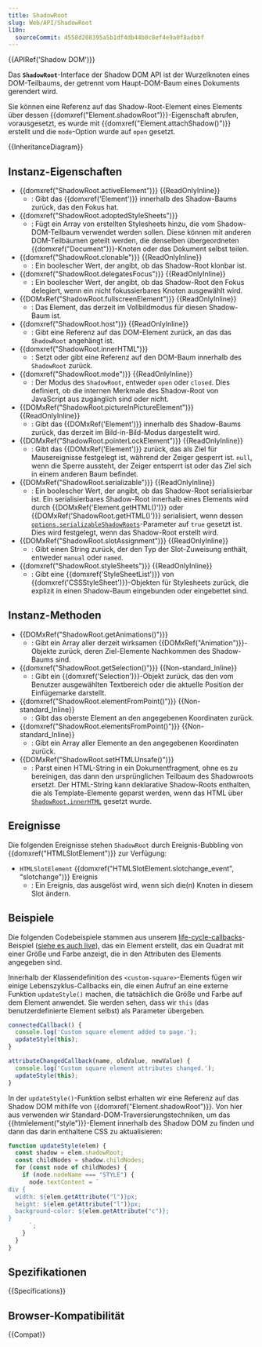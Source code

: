 ```yaml
---
title: ShadowRoot
slug: Web/API/ShadowRoot
l10n:
  sourceCommit: 4558d208395a5b1df4db44b0c8ef4e9a0f8adbbf
---
```


{{APIRef('Shadow DOM')}}

Das **`ShadowRoot`**-Interface der Shadow DOM API ist der Wurzelknoten eines DOM-Teilbaums, der getrennt vom Haupt-DOM-Baum eines Dokuments gerendert wird.

Sie können eine Referenz auf das Shadow-Root-Element eines Elements über dessen {{domxref("Element.shadowRoot")}}-Eigenschaft abrufen, vorausgesetzt, es wurde mit {{domxref("Element.attachShadow()")}} erstellt und die `mode`-Option wurde auf `open` gesetzt.

{{InheritanceDiagram}}

## Instanz-Eigenschaften

- {{domxref("ShadowRoot.activeElement")}} {{ReadOnlyInline}}
  - : Gibt das {{domxref('Element')}} innerhalb des Shadow-Baums zurück, das den Fokus hat.
- {{domxref("ShadowRoot.adoptedStyleSheets")}}
  - : Fügt ein Array von erstellten Stylesheets hinzu, die vom Shadow-DOM-Teilbaum verwendet werden sollen.
    Diese können mit anderen DOM-Teilbäumen geteilt werden, die denselben übergeordneten {{domxref("Document")}}-Knoten oder das Dokument selbst teilen.
- {{domxref("ShadowRoot.clonable")}} {{ReadOnlyInline}}
  - : Ein boolescher Wert, der angibt, ob das Shadow-Root klonbar ist.
- {{domxref("ShadowRoot.delegatesFocus")}} {{ReadOnlyInline}}
  - : Ein boolescher Wert, der angibt, ob das Shadow-Root den Fokus delegiert, wenn ein nicht fokussierbares Knoten ausgewählt wird.
- {{DOMxRef("ShadowRoot.fullscreenElement")}} {{ReadOnlyInline}}
  - : Das Element, das derzeit im Vollbildmodus für diesen Shadow-Baum ist.
- {{domxref("ShadowRoot.host")}} {{ReadOnlyInline}}
  - : Gibt eine Referenz auf das DOM-Element zurück, an das das `ShadowRoot` angehängt ist.
- {{domxref("ShadowRoot.innerHTML")}}
  - : Setzt oder gibt eine Referenz auf den DOM-Baum innerhalb des `ShadowRoot` zurück.
- {{domxref("ShadowRoot.mode")}} {{ReadOnlyInline}}
  - : Der Modus des `ShadowRoot`, entweder `open` oder `closed`.
    Dies definiert, ob die internen Merkmale des Shadow-Root von JavaScript aus zugänglich sind oder nicht.
- {{DOMxRef("ShadowRoot.pictureInPictureElement")}} {{ReadOnlyInline}}
  - : Gibt das {{DOMxRef('Element')}} innerhalb des Shadow-Baums zurück, das derzeit im Bild-in-Bild-Modus dargestellt wird.
- {{DOMxRef("ShadowRoot.pointerLockElement")}} {{ReadOnlyInline}}
  - : Gibt das {{DOMxRef('Element')}} zurück, das als Ziel für Mausereignisse festgelegt ist, während der Zeiger gesperrt ist.
    `null`, wenn die Sperre aussteht, der Zeiger entsperrt ist oder das Ziel sich in einem anderen Baum befindet.
- {{DOMxRef("ShadowRoot.serializable")}} {{ReadOnlyInline}}
  - : Ein boolescher Wert, der angibt, ob das Shadow-Root serialisierbar ist.
    Ein serialisierbares Shadow-Root innerhalb eines Elements wird durch {{DOMxRef('Element.getHTML()')}} oder {{DOMxRef('ShadowRoot.getHTML()')}} serialisiert, wenn dessen [`options.serializableShadowRoots`](/de/docs/Web/API/Element/getHTML#serializableshadowroots)-Parameter auf `true` gesetzt ist.
    Dies wird festgelegt, wenn das Shadow-Root erstellt wird.
- {{DOMxRef("ShadowRoot.slotAssignment")}} {{ReadOnlyInline}}
  - : Gibt einen String zurück, der den Typ der Slot-Zuweisung enthält, entweder `manual` oder `named`.
- {{domxref("ShadowRoot.styleSheets")}} {{ReadOnlyInline}}
  - : Gibt eine {{domxref('StyleSheetList')}} von {{domxref('CSSStyleSheet')}}-Objekten für Stylesheets zurück, die explizit in einen Shadow-Baum eingebunden oder eingebettet sind.

## Instanz-Methoden

- {{DOMxRef("ShadowRoot.getAnimations()")}}
  - : Gibt ein Array aller derzeit wirksamen {{DOMxRef("Animation")}}-Objekte zurück, deren Ziel-Elemente Nachkommen des Shadow-Baums sind.
- {{domxref("ShadowRoot.getSelection()")}} {{Non-standard_Inline}}
  - : Gibt ein {{domxref('Selection')}}-Objekt zurück, das den vom Benutzer ausgewählten Textbereich oder die aktuelle Position der Einfügemarke darstellt.
- {{domxref("ShadowRoot.elementFromPoint()")}} {{Non-standard_Inline}}
  - : Gibt das oberste Element an den angegebenen Koordinaten zurück.
- {{domxref("ShadowRoot.elementsFromPoint()")}} {{Non-standard_Inline}}
  - : Gibt ein Array aller Elemente an den angegebenen Koordinaten zurück.
- {{DOMxRef("ShadowRoot.setHTMLUnsafe()")}}
  - : Parst einen HTML-String in ein Dokumentfragment, ohne es zu bereinigen, das dann den ursprünglichen Teilbaum des Shadowroots ersetzt. Der HTML-String kann deklarative Shadow-Roots enthalten, die als Template-Elemente geparst werden, wenn das HTML über [`ShadowRoot.innerHTML`](#shadowroot.innerhtml) gesetzt wurde.

## Ereignisse

Die folgenden Ereignisse stehen `ShadowRoot` durch Ereignis-Bubbling von {{domxref("HTMLSlotElement")}} zur Verfügung:

- `HTMLSlotElement` {{domxref("HTMLSlotElement.slotchange_event", "slotchange")}} Ereignis
  - : Ein Ereignis, das ausgelöst wird, wenn sich die(n) Knoten in diesem Slot ändern.

## Beispiele

Die folgenden Codebeispiele stammen aus unserem [life-cycle-callbacks](https://github.com/mdn/web-components-examples/tree/main/life-cycle-callbacks)-Beispiel ([siehe es auch live](https://mdn.github.io/web-components-examples/life-cycle-callbacks/)), das ein Element erstellt, das ein Quadrat mit einer Größe und Farbe anzeigt, die in den Attributen des Elements angegeben sind.

Innerhalb der Klassendefinition des `<custom-square>`-Elements fügen wir einige Lebenszyklus-Callbacks ein, die einen Aufruf an eine externe Funktion `updateStyle()` machen, die tatsächlich die Größe und Farbe auf dem Element anwendet. Sie werden sehen, dass wir `this` (das benutzerdefinierte Element selbst) als Parameter übergeben.

```js
connectedCallback() {
  console.log('Custom square element added to page.');
  updateStyle(this);
}

attributeChangedCallback(name, oldValue, newValue) {
  console.log('Custom square element attributes changed.');
  updateStyle(this);
}
```

In der `updateStyle()`-Funktion selbst erhalten wir eine Referenz auf das Shadow DOM mithilfe von {{domxref("Element.shadowRoot")}}.
Von hier aus verwenden wir Standard-DOM-Traversierungstechniken, um das {{htmlelement("style")}}-Element innerhalb des Shadow DOM zu finden und dann das darin enthaltene CSS zu aktualisieren:

```js
function updateStyle(elem) {
  const shadow = elem.shadowRoot;
  const childNodes = shadow.childNodes;
  for (const node of childNodes) {
    if (node.nodeName === "STYLE") {
      node.textContent = `
div {
  width: ${elem.getAttribute("l")}px;
  height: ${elem.getAttribute("l")}px;
  background-color: ${elem.getAttribute("c")};
}
      `;
    }
  }
}
```

## Spezifikationen

{{Specifications}}

## Browser-Kompatibilität

{{Compat}}
